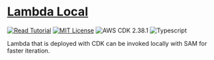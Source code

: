 # [Lambda Local](https://apoorv.blog/run-lambda-locally-cdk-sam/)

[![Read Tutorial](https://badgen.now.sh/badge/Read/Tutorial/purple)](https://apoorv.blog/run-lambda-locally-cdk-sam/)
[![MIT License](https://badgen.now.sh/badge/License/MIT/blue)](https://github.com/apoorvmote/cdk-examples/blob/master/License.md)
![AWS CDK 2.38.1](https://badgen.net/badge/aws-cdk/2.38.1/yellow)
![Typescript](https://badgen.net/badge/icon/typescript?icon=typescript&label)

Lambda that is deployed with CDK can be invoked locally with SAM for faster iteration.